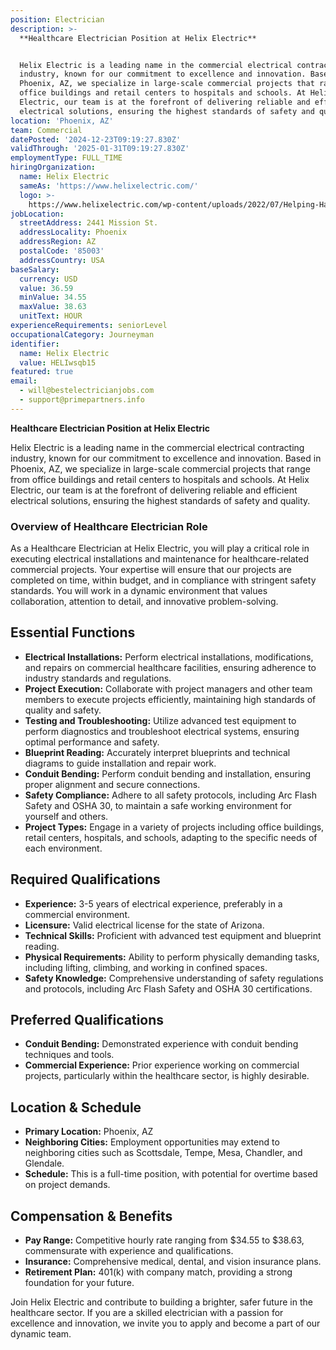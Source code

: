 ```yaml
---
position: Electrician
description: >-
  **Healthcare Electrician Position at Helix Electric**


  Helix Electric is a leading name in the commercial electrical contracting
  industry, known for our commitment to excellence and innovation. Based in
  Phoenix, AZ, we specialize in large-scale commercial projects that range from
  office buildings and retail centers to hospitals and schools. At Helix
  Electric, our team is at the forefront of delivering reliable and efficient
  electrical solutions, ensuring the highest standards of safety and quali...
location: 'Phoenix, AZ'
team: Commercial
datePosted: '2024-12-23T09:19:27.830Z'
validThrough: '2025-01-31T09:19:27.830Z'
employmentType: FULL_TIME
hiringOrganization:
  name: Helix Electric
  sameAs: 'https://www.helixelectric.com/'
  logo: >-
    https://www.helixelectric.com/wp-content/uploads/2022/07/Helping-Hands-Logo_Blue-e1656694113799.jpg
jobLocation:
  streetAddress: 2441 Mission St.
  addressLocality: Phoenix
  addressRegion: AZ
  postalCode: '85003'
  addressCountry: USA
baseSalary:
  currency: USD
  value: 36.59
  minValue: 34.55
  maxValue: 38.63
  unitText: HOUR
experienceRequirements: seniorLevel
occupationalCategory: Journeyman
identifier:
  name: Helix Electric
  value: HELIwsqb15
featured: true
email:
  - will@bestelectricianjobs.com
  - support@primepartners.info
---
```




**Healthcare Electrician Position at Helix Electric**

Helix Electric is a leading name in the commercial electrical contracting industry, known for our commitment to excellence and innovation. Based in Phoenix, AZ, we specialize in large-scale commercial projects that range from office buildings and retail centers to hospitals and schools. At Helix Electric, our team is at the forefront of delivering reliable and efficient electrical solutions, ensuring the highest standards of safety and quality.

### Overview of Healthcare Electrician Role

As a Healthcare Electrician at Helix Electric, you will play a critical role in executing electrical installations and maintenance for healthcare-related commercial projects. Your expertise will ensure that our projects are completed on time, within budget, and in compliance with stringent safety standards. You will work in a dynamic environment that values collaboration, attention to detail, and innovative problem-solving.

## Essential Functions

- **Electrical Installations:** Perform electrical installations, modifications, and repairs on commercial healthcare facilities, ensuring adherence to industry standards and regulations.
- **Project Execution:** Collaborate with project managers and other team members to execute projects efficiently, maintaining high standards of quality and safety.
- **Testing and Troubleshooting:** Utilize advanced test equipment to perform diagnostics and troubleshoot electrical systems, ensuring optimal performance and safety.
- **Blueprint Reading:** Accurately interpret blueprints and technical diagrams to guide installation and repair work.
- **Conduit Bending:** Perform conduit bending and installation, ensuring proper alignment and secure connections.
- **Safety Compliance:** Adhere to all safety protocols, including Arc Flash Safety and OSHA 30, to maintain a safe working environment for yourself and others.
- **Project Types:** Engage in a variety of projects including office buildings, retail centers, hospitals, and schools, adapting to the specific needs of each environment.

## Required Qualifications

- **Experience:** 3-5 years of electrical experience, preferably in a commercial environment.
- **Licensure:** Valid electrical license for the state of Arizona.
- **Technical Skills:** Proficient with advanced test equipment and blueprint reading.
- **Physical Requirements:** Ability to perform physically demanding tasks, including lifting, climbing, and working in confined spaces.
- **Safety Knowledge:** Comprehensive understanding of safety regulations and protocols, including Arc Flash Safety and OSHA 30 certifications.

## Preferred Qualifications

- **Conduit Bending:** Demonstrated experience with conduit bending techniques and tools.
- **Commercial Experience:** Prior experience working on commercial projects, particularly within the healthcare sector, is highly desirable.

## Location & Schedule

- **Primary Location:** Phoenix, AZ
- **Neighboring Cities:** Employment opportunities may extend to neighboring cities such as Scottsdale, Tempe, Mesa, Chandler, and Glendale.
- **Schedule:** This is a full-time position, with potential for overtime based on project demands.

## Compensation & Benefits

- **Pay Range:** Competitive hourly rate ranging from $34.55 to $38.63, commensurate with experience and qualifications.
- **Insurance:** Comprehensive medical, dental, and vision insurance plans.
- **Retirement Plan:** 401(k) with company match, providing a strong foundation for your future.

Join Helix Electric and contribute to building a brighter, safer future in the healthcare sector. If you are a skilled electrician with a passion for excellence and innovation, we invite you to apply and become a part of our dynamic team.
